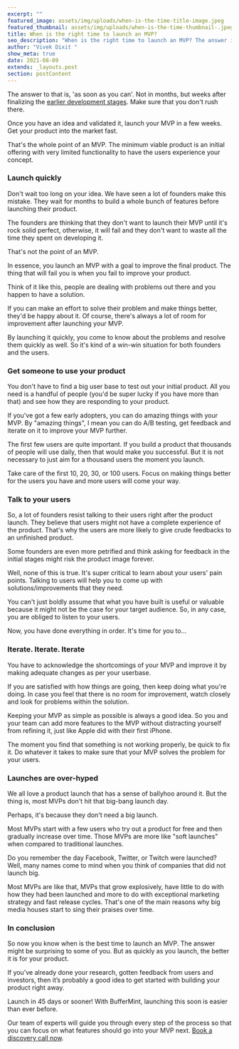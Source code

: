```yaml
---
excerpt: ""
featured_image: assets/img/uploads/when-is-the-time-title-image.jpeg
featured_thumbnail: assets/img/uploads/when-is-the-time-thumbnail-.jpeg
title: When is the right time to launch an MVP?
seo_description: "When is the right time to launch an MVP? The answer is a quickly as you can. "
author: "Vivek Dixit "
show_meta: true
date: 2021-08-09
extends: _layouts.post
section: postContent
---
```

The answer to that is, 'as soon as you can'. Not in months, but weeks after finalizing the [earlier development stages](https://buffermint.com/articles/launch-your-micro-saas-product#:~:text=Communication%20is%20the%20most%20important%20skill%20for%20any%20entrepreneur.%20You%20need%20to%20ensure%20that%20you%27re%20developing%20a%20product%20or%20service%20to%20address%20something%20your%20target%20customer%20actually%20needs.). Make sure that you don't rush there.

Once you have an idea and validated it, launch your MVP in a few weeks. Get your product into the market fast.

That's the whole point of an MVP. The minimum viable product is an initial offering with very limited functionality to have the users experience your concept.

### Launch quickly 

Don't wait too long on your idea. We have seen a lot of founders make this mistake. They wait for months to build a whole bunch of features before launching their product.

The founders are thinking that they don't want to launch their MVP until it's rock solid perfect, otherwise, it will fail and they don't want to waste all the time they spent on developing it.

That's not the point of an MVP. 

In essence, you launch an MVP with a goal to improve the final product. The thing that will fail you is when you fail to improve your product.

Think of it like this, people are dealing with problems out there and you happen to have a solution.

If you can make an effort to solve their problem and make things better, they'd be happy about it. Of course, there's always a lot of room for improvement after launching your MVP.

By launching it quickly, you come to know about the problems and resolve them quickly as well. So it's kind of a win-win situation for both founders and the users.

### Get someone to use your product 

You don't have to find a big user base to test out your initial product. All you need is a handful of people (you'd be super lucky if you have more than that) and see how they are responding to your product.

If you've got a few early adopters, you can do amazing things with your MVP. By "amazing things", I mean you can do A/B testing, get feedback and iterate on it to improve your MVP further. 

The first few users are quite important. If you build a product that thousands of people will use daily, then that would make you successful. But it is not necessary to just aim for a thousand users the moment you launch.

Take care of the first 10, 20, 30, or 100 users. Focus on making things better for the users you have and more users will come your way.

### Talk to your users

So, a lot of founders resist talking to their users right after the product launch. They believe that users might not have a complete experience of the product. That's why the users are more likely to give crude feedbacks to an unfinished product. 

Some founders are even more petrified and think asking for feedback in the initial stages might risk the product image forever.

Well, none of this is true. It's super critical to learn about your users' pain points. Talking to users will help you to come up with solutions/improvements that they need.

You can't just boldly assume that what you have built is useful or valuable because it might not be the case for your target audience. So, in any case, you are obliged to listen to your users.

Now, you have done everything in order. It's time for you to...

### Iterate. Iterate. Iterate

You have to acknowledge the shortcomings of your MVP and improve it by making adequate changes as per your userbase.

If you are satisfied with how things are going, then keep doing what you're doing. In case you feel that there is no room for improvement, watch closely and look for problems within the solution.

Keeping your MVP as simple as possible is always a good idea. So you and your team can add more features to the MVP without distracting yourself from refining it, just like Apple did with their first iPhone.

The moment you find that something is not working properly, be quick to fix it. Do whatever it takes to make sure that your MVP solves the problem for your users.

### Launches are over-hyped

We all love a product launch that has a sense of ballyhoo around it. But the thing is, most MVPs don't hit that big-bang launch day.

Perhaps, it's because they don't need a big launch.

Most MVPs start with a few users who try out a product for free and then gradually increase over time. Those MVPs are more like "soft launches" when compared to traditional launches.

Do you remember the day Facebook, Twitter, or Twitch were launched? Well, many names come to mind when you think of companies that did not launch big.

Most MVPs are like that, MVPs that grow explosively, have little to do with how they had been launched and more to do with exceptional marketing strategy and fast release cycles. That's one of the main reasons why big media houses start to sing their praises over time.

### In conclusion

So now you know when is the best time to launch an MVP. The answer might be surprising to some of you. But as quickly as you launch, the better it is for your product.

If you’ve already done your research, gotten feedback from users and investors, then it’s probably a good idea to get started with building your product right away.

Launch in 45 days or sooner! With BufferMint, launching this soon is easier than ever before.

Our team of experts will guide you through every step of the process so that you can focus on what features should go into your MVP next. [Book a discovery call now]({{$page->discovery_call_url}}).